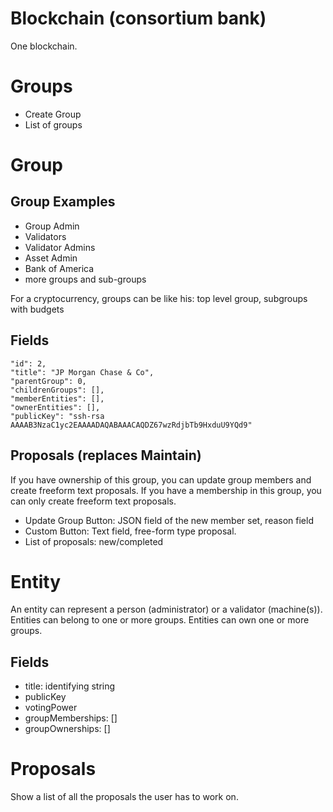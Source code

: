 # Blockchain (consortium bank)

One blockchain.

# Groups
* Create Group
* List of groups

# Group

## Group Examples
* Group Admin
* Validators
* Validator Admins
* Asset Admin
* Bank of America
* more groups and sub-groups

For a cryptocurrency, groups can be like his: top level group, subgroups with budgets

## Fields
```
"id": 2,
"title": "JP Morgan Chase & Co",
"parentGroup": 0,
"childrenGroups": [],
"memberEntities": [],
"ownerEntities": [],
"publicKey": "ssh-rsa AAAAB3NzaC1yc2EAAAADAQABAAACAQDZ67wzRdjbTb9HxduU9YQd9"
```

## Proposals (replaces Maintain)
If you have ownership of this group, you can update group members and create freeform text proposals.
If you have a membership in this group, you can only create freeform text proposals.

* Update Group Button: JSON field of the new member set, reason field
* Custom Button: Text field, free-form type proposal.
* List of proposals: new/completed

# Entity
An entity can represent a person (administrator) or a validator (machine(s)).
Entities can belong to one or more groups.
Entities can own one or more groups.

## Fields
* title: identifying string
* publicKey
* votingPower
* groupMemberships: []
* groupOwnerships: []

# Proposals
Show a list of all the proposals the user has to work on.
